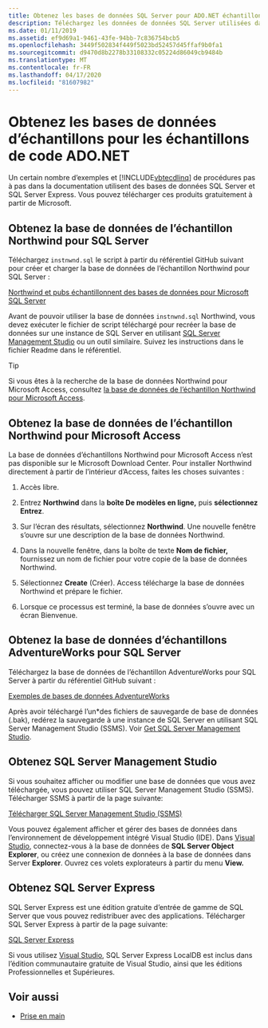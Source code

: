 ```yaml
---
title: Obtenez les bases de données SQL Server pour ADO.NET échantillons de code
description: Téléchargez les données de données SQL Server utilisées dans les échantillons de code dans la documentation ADO.NET, ainsi que le serveur SQL et les outils de gestion
ms.date: 01/11/2019
ms.assetid: ef9d69a1-9461-43fe-94bb-7c836754bcb5
ms.openlocfilehash: 3449f502834f449f5023bd52457d45ffaf9b0fa1
ms.sourcegitcommit: d9470d8b2278b33108332c05224d86049cb9484b
ms.translationtype: MT
ms.contentlocale: fr-FR
ms.lasthandoff: 04/17/2020
ms.locfileid: "81607982"
---
```

# <a name="get-the-sample-databases-for-adonet-code-samples"></a>Obtenez les bases de données d’échantillons pour les échantillons de code ADO.NET

Un certain nombre d’exemples et [!INCLUDE[vbtecdlinq](../../../../../../includes/vbtecdlinq-md.md)] de procédures pas à pas dans la documentation utilisent des bases de données SQL Server et SQL Server Express. Vous pouvez télécharger ces produits gratuitement à partir de Microsoft.

## <a name="get-the-northwind-sample-database-for-sql-server"></a>Obtenez la base de données de l’échantillon Northwind pour SQL Server

Téléchargez `instnwnd.sql` le script à partir du référentiel GitHub suivant pour créer et charger la base de données de l’échantillon Northwind pour SQL Server :

[Northwind et pubs échantillonnent des bases de données pour Microsoft SQL Server](https://github.com/Microsoft/sql-server-samples/tree/master/samples/databases/northwind-pubs)

Avant de pouvoir utiliser la base de données `instnwnd.sql` Northwind, vous devez exécuter le fichier de script téléchargé pour recréer la base de données sur une instance de SQL Server en utilisant [SQL Server Management Studio](#get_ssms) ou un outil similaire. Suivez les instructions dans le fichier Readme dans le référentiel.

> [!TIP]
> Si vous êtes à la recherche de la base de données Northwind pour Microsoft Access, consultez [la base de données de l’échantillon Northwind pour Microsoft Access](#northwind_access).

## <a name="get-the-northwind-sample-database-for-microsoft-access"></a><a name="northwind_access"></a>Obtenez la base de données de l’échantillon Northwind pour Microsoft Access

La base de données d’échantillons Northwind pour Microsoft Access n’est pas disponible sur le Microsoft Download Center. Pour installer Northwind directement à partir de l’intérieur d’Access, faites les choses suivantes :

1. Accès libre.

1. Entrez **Northwind** dans la **boîte De modèles en ligne,** puis **sélectionnez Entrez**.

1. Sur l’écran des résultats, sélectionnez **Northwind**. Une nouvelle fenêtre s’ouvre sur une description de la base de données Northwind.

1. Dans la nouvelle fenêtre, dans la boîte de texte **Nom de fichier,** fournissez un nom de fichier pour votre copie de la base de données Northwind.

1. Sélectionnez **Create** (Créer). Access télécharge la base de données Northwind et prépare le fichier.

1. Lorsque ce processus est terminé, la base de données s’ouvre avec un écran Bienvenue.

## <a name="get-the-adventureworks-sample-database-for-sql-server"></a>Obtenez la base de données d’échantillons AdventureWorks pour SQL Server

Téléchargez la base de données de l’échantillon AdventureWorks pour SQL Server à partir du référentiel GitHub suivant :

[Exemples de bases de données AdventureWorks](https://github.com/Microsoft/sql-server-samples/releases/tag/adventureworks)

Après avoir téléchargé l’un\*des fichiers de sauvegarde de base de données (.bak), redérez la sauvegarde à une instance de SQL Server en utilisant SQL Server Management Studio (SSMS). Voir [Get SQL Server Management Studio](#get_ssms).

## <a name="get-sql-server-management-studio"></a><a name="get_ssms"></a>Obtenez SQL Server Management Studio
Si vous souhaitez afficher ou modifier une base de données que vous avez téléchargée, vous pouvez utiliser SQL Server Management Studio (SSMS). Télécharger SSMS à partir de la page suivante:

[Télécharger SQL Server Management Studio (SSMS)](/sql/ssms/download-sql-server-management-studio-ssms)

Vous pouvez également afficher et gérer des bases de données dans l’environnement de développement intégré Visual Studio (IDE). Dans [Visual Studio](https://www.visualstudio.com/downloads/?utm_medium=microsoft&utm_source=docs.microsoft.com&utm_campaign=button+cta&utm_content=download+vs2019), connectez-vous à la base de données de **SQL Server Object Explorer**, ou créez une connexion de données à la base de données dans Server **Explorer**. Ouvrez ces volets explorateurs à partir du menu **View.**

## <a name="get-sql-server-express"></a><a name="get_sql"></a>Obtenez SQL Server Express

SQL Server Express est une édition gratuite d’entrée de gamme de SQL Server que vous pouvez redistribuer avec des applications. Télécharger SQL Server Express à partir de la page suivante:
  
[SQL Server Express](https://www.microsoft.com/sql-server/sql-server-editions-express)

Si vous utilisez [Visual Studio](https://www.visualstudio.com/downloads/?utm_medium=microsoft&utm_source=docs.microsoft.com&utm_campaign=button+cta&utm_content=download+vs2019), SQL Server Express LocalDB est inclus dans l’édition communautaire gratuite de Visual Studio, ainsi que les éditions Professionnelles et Supérieures.  

## <a name="see-also"></a>Voir aussi

- [Prise en main](getting-started.md)

